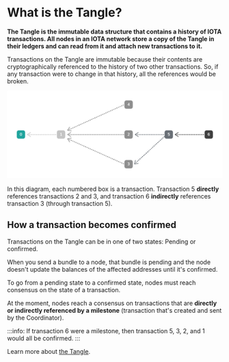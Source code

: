 # What is the Tangle?

**The Tangle is the immutable data structure that contains a history of IOTA transactions. All nodes in an IOTA network store a copy of the Tangle in their ledgers and can read from it and attach new transactions to it.**

Transactions on the Tangle are immutable because their contents are cryptographically referenced to the history of two other transactions. So, if any transaction were to change in that history, all the references would be broken.

![A directed acyclic graph](../images/dag.png)

In this diagram, each numbered box is a transaction. Transaction 5 **directly** references transactions 2 and 3, and transaction 6 **indirectly** references transaction 3 (through transaction 5).

## How a transaction becomes confirmed

Transactions on the Tangle can be in one of two states: Pending or confirmed.

When you send a bundle to a node, that bundle is pending and the node doesn't update the balances of the affected addresses until it's confirmed.

To go from a pending state to a confirmed state, nodes must reach consensus on the state of a transaction.

At the moment, nodes reach a consensus on transactions that are **directly or indirectly referenced by a milestone** (transaction that's created and sent by the Coordinator).

:::info:
If transaction 6 were a milestone, then transaction 5, 3, 2, and 1 would all be confirmed.
::: 

Learn more about [the Tangle](root://dev-essentials/0.1/concepts/the-tangle.md).

